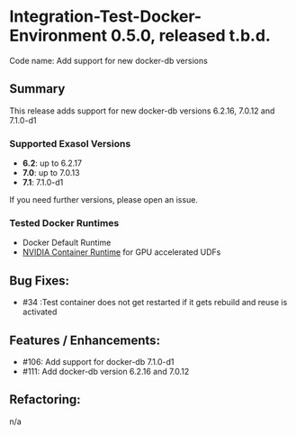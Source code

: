 # Integration-Test-Docker-Environment 0.5.0, released t.b.d.

Code name: Add support for new docker-db versions

## Summary

This release adds support for new docker-db versions 6.2.16, 7.0.12 and 7.1.0-d1

### Supported Exasol Versions

* **6.2**: up to 6.2.17
* **7.0**: up to 7.0.13
* **7.1**: 7.1.0-d1

If you need further versions, please open an issue.

### Tested Docker Runtimes

- Docker Default Runtime
- [NVIDIA Container Runtime](https://github.com/NVIDIA/nvidia-container-runtime) for GPU accelerated UDFs

## Bug Fixes:

- #34 :Test container does not get restarted if it gets rebuild and reuse is activated

## Features / Enhancements:

- #106: Add support for docker-db 7.1.0-d1
- #111: Add docker-db version 6.2.16 and 7.0.12

## Refactoring:

n/a  

